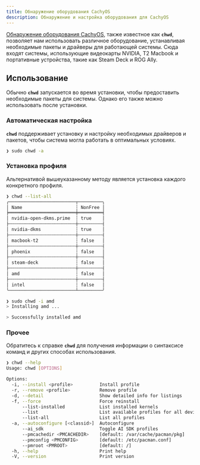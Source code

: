```yaml
---
title: Обнаружение оборудования CachyOS
description: Обнаружение и настройка оборудования для CachyOS
---
```


[Обнаружение оборудования CachyOS](https://github.com/CachyOS/chwd/), также известное как **`chwd`**, позволяет нам использовать различное оборудование, устанавливая необходимые
пакеты и драйверы для работающей системы. Сюда входят системы, использующие видеокарты NVIDIA, T2 Macbook и портативные устройства, такие как Steam Deck и ROG Ally.

## Использование

Обычно **`chwd`** запускается во время установки, чтобы предоставить необходимые пакеты для системы. Однако его также можно
использовать после установки.

### Автоматическая настройка

**`chwd`** поддерживает установку и настройку необходимых драйверов и пакетов, чтобы система могла работать в оптимальных условиях.

```sh
❯ sudo chwd -a
```

### Установка профиля

Альтернативой вышеуказанному методу является установка каждого конкретного профиля.

```sh title='Список всех доступных профилей'
❯ chwd --list-all
╭─────────────────────────┬─────────╮
│ Name                    ┆ NonFree │
╞═════════════════════════╪═════════╡
│ nvidia-open-dkms.prime  ┆ true    │
├╌╌╌╌╌╌╌╌╌╌╌╌╌╌╌╌╌╌╌╌╌╌╌╌╌┼╌╌╌╌╌╌╌╌╌┤
│ nvidia-dkms             ┆ true    │
├╌╌╌╌╌╌╌╌╌╌╌╌╌╌╌╌╌╌╌╌╌╌╌╌╌┼╌╌╌╌╌╌╌╌╌┤
│ macbook-t2              ┆ false   │
├╌╌╌╌╌╌╌╌╌╌╌╌╌╌╌╌╌╌╌╌╌╌╌╌╌┼╌╌╌╌╌╌╌╌╌┤
│ phoenix                 ┆ false   │
├╌╌╌╌╌╌╌╌╌╌╌╌╌╌╌╌╌╌╌╌╌╌╌╌╌┼╌╌╌╌╌╌╌╌╌┤
│ steam-deck              ┆ false   │
├╌╌╌╌╌╌╌╌╌╌╌╌╌╌╌╌╌╌╌╌╌╌╌╌╌┼╌╌╌╌╌╌╌╌╌┤
│ amd                     ┆ false   │
├╌╌╌╌╌╌╌╌╌╌╌╌╌╌╌╌╌╌╌╌╌╌╌╌╌┼╌╌╌╌╌╌╌╌╌┤
│ intel                   ┆ false   │
╰─────────────────────────┴─────────╯
```

```sh title='Установка профиля chwd'
❯ sudo chwd -i amd
> Installing amd ...

> Successfully installed amd
```

### Прочее

Обратитесь к справке **`chwd`** для получения информации о синтаксисе команд и других способах использования.

```sh
❯ chwd --help
Usage: chwd [OPTIONS]

Options:
  -i, --install <profile>          Install profile
  -r, --remove <profile>           Remove profile
  -d, --detail                     Show detailed info for listings
  -f, --force                      Force reinstall
      --list-installed             List installed kernels
      --list                       List available profiles for all devices
      --list-all                   List all profiles
  -a, --autoconfigure [<classid>]  Autoconfigure
      --ai_sdk                     Toggle AI SDK profiles
      --pmcachedir <PMCACHEDIR>    [default: /var/cache/pacman/pkg]
      --pmconfig <PMCONFIG>        [default: /etc/pacman.conf]
      --pmroot <PMROOT>            [default: /]
  -h, --help                       Print help
  -V, --version                    Print version
```
